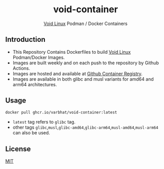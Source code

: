 <h1 align="center">void-container</h1> 
<p align="center"><a href="https://voidlinux.org/">Void Linux</a> Podman / Docker Containers </p>

## Introduction
- This Repository Contains Dockerfiles to build [Void Linux](https://voidlinux.org) Podman/Docker Images. 
- Images are built weekly and on each push to the repository by Github Actions.
- Images are hosted and available at [Github Container Registry](https://ghcr.io/varbhat/void-container).
- Images are available in both glibc and musl variants for amd64 and arm64 architectures.

## Usage
```bash
docker pull ghcr.io/varbhat/void-container:latest
```
- `latest` tag refers to `glibc` tag. 
- other tags `glibc`,`musl`,`glibc-amd64`,`glibc-arm64`,`musl-amd64`,`musl-arm64` can also be used.

## License
[MIT](LICENSE)
